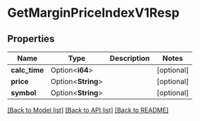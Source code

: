 # GetMarginPriceIndexV1Resp

## Properties

Name | Type | Description | Notes
------------ | ------------- | ------------- | -------------
**calc_time** | Option<**i64**> |  | [optional]
**price** | Option<**String**> |  | [optional]
**symbol** | Option<**String**> |  | [optional]

[[Back to Model list]](../README.md#documentation-for-models) [[Back to API list]](../README.md#documentation-for-api-endpoints) [[Back to README]](../README.md)


